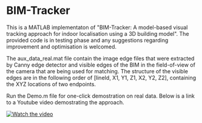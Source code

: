 # BIM-Tracker
This is a MATLAB implementaton of "BIM-Tracker: A model-based visual tracking approach for indoor localisation using a 3D building model". The provided code is in testing phase and any suggestions regarding improvement and optimisation is welcomed.

The aux_data_real.mat file contain the image edge files that were extracted by Canny edge detector and visible edges of the BIM in the field-of-view of the camera that are being used for matching. The structure of the visible edges are in the following order of [lineId, X1, Y1, Z1, X2, Y2, Z2], containing the XYZ locations of two endpoints. 

Run the Demo.m file for one-click demostration on real data. Below is a link to a Youtube video demostrating the approach.

[![Watch the video](https://img.youtube.com/vi/cq7mk4mfdRA/maxresdefault.jpg)](https://youtu.be/cq7mk4mfdRA)
